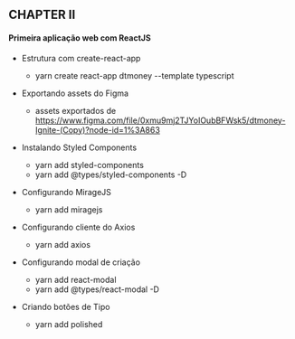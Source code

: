 ## CHAPTER II

#### Primeira aplicação web com ReactJS

- Estrutura com create-react-app

  - yarn create react-app dtmoney --template typescript

- Exportando assets do Figma

  - assets exportados de https://www.figma.com/file/0xmu9mj2TJYoIOubBFWsk5/dtmoney-Ignite-(Copy)?node-id=1%3A863

- Instalando Styled Components

  - yarn add styled-components
  - yarn add @types/styled-components -D
  
- Configurando MirageJS

  - yarn add miragejs
  
- Configurando cliente do Axios

  - yarn add axios

- Configurando modal de criação

  - yarn add react-modal
  - yarn add @types/react-modal -D

- Criando botões de Tipo

  - yarn add polished
  